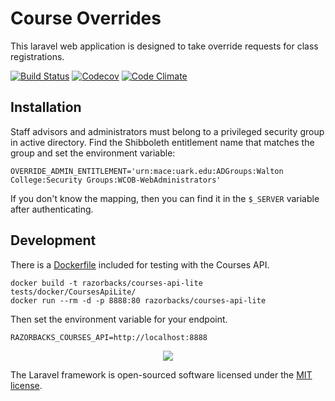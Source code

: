 # Course Overrides

This laravel web application is designed to take override requests for class
registrations.

[![Build Status][1]][2] [![Codecov][3]][4] [![Code Climate][5]][6]

## Installation

Staff advisors and administrators must belong to a privileged security group in
active directory. Find the Shibboleth entitlement name that matches the group
and set the environment variable:

    OVERRIDE_ADMIN_ENTITLEMENT='urn:mace:uark.edu:ADGroups:Walton College:Security Groups:WCOB-WebAdministrators'

If you don't know the mapping, then you can find it in the `$_SERVER` variable
after authenticating.

## Development

There is a [Dockerfile][7] included for testing with the Courses API.

    docker build -t razorbacks/courses-api-lite tests/docker/CoursesApiLite/
    docker run --rm -d -p 8888:80 razorbacks/courses-api-lite

Then set the environment variable for your endpoint.

    RAZORBACKS_COURSES_API=http://localhost:8888

<p align="center">
    <a href="https://laravel.com/">
        <img src="https://laravel.com/assets/img/components/logo-laravel.svg" />
    </a>
</p>

The Laravel framework is open-sourced software licensed under the [MIT license](http://opensource.org/licenses/MIT).

[1]:https://travis-ci.org/uawcob/course-overrides.svg?branch=master
[2]:https://travis-ci.org/uawcob/course-overrides
[3]:https://img.shields.io/codecov/c/github/uawcob/course-overrides/master.svg
[4]:https://codecov.io/gh/uawcob/course-overrides/branch/master
[5]:https://codeclimate.com/github/uawcob/course-overrides/badges/gpa.svg
[6]:https://codeclimate.com/github/uawcob/course-overrides
[7]:./tests/docker/CoursesApiLite/Dockerfile
